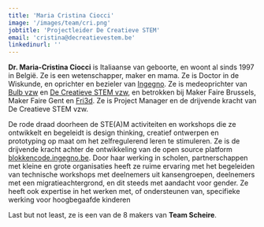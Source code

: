 ```yaml
---
title: 'Maria Cristina Ciocci'
image: '/images/team/cri.png'
jobtitle: 'Projectleider De Creatieve STEM'
email: 'cristina@decreatievestem.be'
linkedinurl: ''
---
```


__Dr. Maria-Cristina Ciocci__ is Italiaanse van geboorte, en woont al sinds 1997 in België. Ze is een wetenschapper, maker en mama. Ze is Doctor in de Wiskunde, en oprichter en bezieler van [Ingegno](http://ingegno.be). Ze is medeoprichter van [Bulb vzw](https://www.facebook.com/bulb.gent/) en [De Creatieve STEM vzw](http://decreatievestem.be), en betrokken bij Maker Faire Brussels, Maker Faire Gent en [Fri3d](https://www.fri3d.be/). Ze is Project Manager en de drijvende kracht van De Creatieve STEM vzw. 

De rode draad doorheen de STE(A)M activiteiten en workshops die ze ontwikkelt en begeleidt is design thinking,  creatief ontwerpen en prototyping op maat om het zelfregulerend leren te stimuleren.  Ze is de drijvende kracht achter de ontwikkeling van de open source platform [blokkencode.ingegno.be](blokkencode.ingegno.be). Door haar werking in scholen, partnerschappen met kleine en grote organisaties heeft ze ruime ervaring met het begeleiden van technische workshops met deelnemers uit kansengroepen, deelnemers met een migratieachtergrond, en dit steeds met aandacht voor gender. Ze heeft ook expertise in het werken met, of ondersteunen van, specifieke werking voor hoogbegaafde kinderen

Last but not least,  ze is een van de 8 makers van __Team Scheire__. 